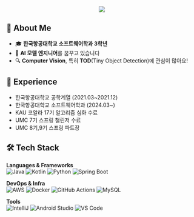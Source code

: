 <div align="center">
  <img src="https://capsule-render.vercel.app/api?type=waving&color=gradient&height=200&section=header&text=YoungSub's%20GitHub&fontSize=50&fontColor=ffffff" />
</div>

## 🎯 About Me
- 🎓 **한국항공대학교 소프트웨어학과 3학년**
- 💼 **AI 모델 엔지니어**를 꿈꾸고 있습니다
- 🔍 **Computer Vision**, 특히 **TOD**(Tiny Object Detection)에 관심이 많아요!

## 💼 Experience
- 한국항공대학교 공학계열 (2021.03~2021.12)
- 한국항공대학교 소프트웨어학과 (2024.03~)
- KAU 코알라 17기 알고리즘 심화 수료
- UMC 7기 스프링 챌린저 수료
- UMC 8기,9기 스프링 파트장 


## 🛠 Tech Stack
**Languages & Frameworks**  
![Java](https://img.shields.io/badge/Java-007396?style=flat&logo=openjdk&logoColor=white)
![Kotlin](https://img.shields.io/badge/Kotlin-7F52FF?style=flat&logo=kotlin&logoColor=white)
![Python](https://img.shields.io/badge/Python-3776AB?style=flat&logo=python&logoColor=white)
![Spring Boot](https://img.shields.io/badge/SpringBoot-6DB33F?style=flat&logo=springboot&logoColor=white)

**DevOps & Infra**  
![AWS](https://img.shields.io/badge/AWS-232F3E?style=flat&logo=amazonaws&logoColor=white)
![Docker](https://img.shields.io/badge/Docker-2496ED?style=flat&logo=docker&logoColor=white)
![GitHub Actions](https://img.shields.io/badge/GitHub%20Actions-2088FF?style=flat&logo=githubactions&logoColor=white)
![MySQL](https://img.shields.io/badge/MySQL-4479A1?style=flat&logo=mysql&logoColor=white)

**Tools**  
![IntelliJ](https://img.shields.io/badge/IntelliJ_IDEA-000000?style=flat&logo=intellijidea&logoColor=white)
![Android Studio](https://img.shields.io/badge/Android%20Studio-3DDC84?style=flat&logo=androidstudio&logoColor=white)
![VS Code](https://img.shields.io/badge/VS%20Code-007ACC?style=flat&logo=visualstudiocode&logoColor=white)
